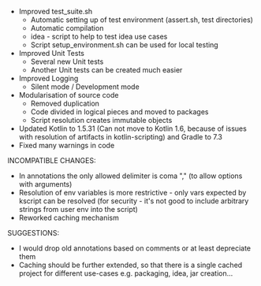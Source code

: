 * Improved test_suite.sh
  * Automatic setting up of test environment (assert.sh, test directories) 
  * Automatic compilation
  * idea - script to help to test idea use cases
  * Script setup_environment.sh can be used for local testing
* Improved Unit Tests
  * Several new Unit tests
  * Another Unit tests can be created much easier
* Improved Logging
  * Silent mode / Development mode
* Modularisation of source code
  * Removed duplication
  * Code divided in logical pieces and moved to packages 
  * Script resolution creates immutable objects
* Updated Kotlin to 1.5.31 (Can not move to Kotlin 1.6, because of issues with resolution of artifacts in kotlin-scripting) and Gradle to 7.3
* Fixed many warnings in code

INCOMPATIBLE CHANGES:
* In annotations the only allowed delimiter is coma "," (to allow options with arguments)
* Resolution of env variables is more restrictive - only vars expected by kscript can be resolved (for security - it's not good to include arbitrary strings from user env into the script)
* Reworked caching mechanism

SUGGESTIONS:
* I would drop old annotations based on comments or at least depreciate them
* Caching should be further extended, so that there is a single cached project for different use-cases e.g. packaging, idea, jar creation...  
